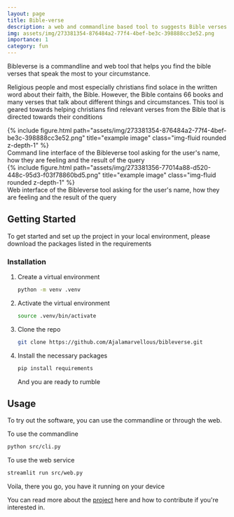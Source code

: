 ```yaml
---
layout: page
title: Bible-verse
description: a web and commandline based tool to suggests Bible verses based on feeling
img: assets/img/273381354-876484a2-77f4-4bef-be3c-398888cc3e52.png
importance: 1
category: fun
---
```


Bibleverse is a commandline and web tool that helps you find the bible verses that speak the most to your circumstance.

Religious people and most especially christians find solace in the written word about their faith, the Bible. However, the Bible contains 66 books and many verses that talk about different things and circumstances. This tool is geared towards helping christians find relevant verses from the Bible that is directed towards their conditions

<div class="row">
    <div class="col-sm mt-3 mt-md-0">
        {% include figure.html path="assets/img/273381354-876484a2-77f4-4bef-be3c-398888cc3e52.png" title="example image" class="img-fluid rounded z-depth-1" %}
    </div>
</div>
<div class="caption">
    Command line interface of the Bibleverse tool asking for the user's name, how they are feeling and the result of the query
</div>
<div class="row">
    <div class="col-sm mt-3 mt-md-0">
        {% include figure.html path="assets/img/273381356-77014a88-d520-448c-95d3-f03f78860bd5.png" title="example image" class="img-fluid rounded z-depth-1" %}
    </div>

</div>
<div class="caption">
    Web interface of the Bibleverse tool asking for the user's name, how they are feeling and the result of the query
</div>

<!-- GETTING STARTED -->
## Getting Started

To get started and set up the project in your local environment, please download the packages listed in the requirements

### Installation

1. Create a virtual environment
    ```sh
    python -m venv .venv
    ```
2. Activate the virtual environment
    ```sh
    source .venv/bin/activate
    ```
3. Clone the repo
   ```sh
   git clone https://github.com/Ajalamarvellous/bibleverse.git
   ```
4. Install the necessary packages
   ```sh
   pip install requirements
   ```

   And you are ready to rumble


<!-- USAGE EXAMPLES -->
## Usage

To try out the software, you can use the commandline or through the web.

To use the commandline
```sh
python src/cli.py
```

To use the web service
```sh
streamlit run src/web.py
```
Voila, there you go, you have it running on your device

You can read more about the <a href="https://github.com/ajalamarvellous/bibleverse">project</a> here and how to contribute if you're interested in.
